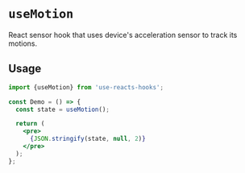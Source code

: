 # `useMotion`

React sensor hook that uses device's acceleration sensor to track its motions.


## Usage

```jsx
import {useMotion} from 'use-reacts-hooks';

const Demo = () => {
  const state = useMotion();

  return (
    <pre>
      {JSON.stringify(state, null, 2)}
    </pre>
  );
};
```
